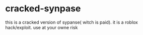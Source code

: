 # cracked-synpase
this is a cracked version of sypanse( witch is paid). it is a roblox hack/exploit. use at your owne risk
